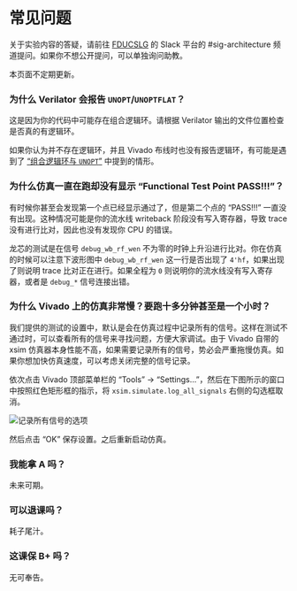 # 常见问题

关于实验内容的答疑，请前往 [FDUCSLG](https://fducslg.slack.com) 的 Slack 平台的 #sig-architecture 频道提问。如果你不想公开提问，可以单独询问助教。

本页面不定期更新。

### 为什么 Verilator 会报告 `UNOPT`/`UNOPTFLAT`？

这是因为你的代码中可能存在组合逻辑环。请根据 Verilator 输出的文件位置检查是否真的有逻辑环。

如果你认为并不存在逻辑环，并且 Vivado 布线时也没有报告逻辑环，有可能是遇到了 [“组合逻辑环与 `UNOPT`”](misc/unopt.md) 中提到的情形。

### 为什么仿真一直在跑却没有显示 “Functional Test Point PASS!!!”？

有时候你甚至会发现第一个点已经显示通过了，但是第二个点的 “PASS!!!” 一直没有出现。这种情况可能是你的流水线 writeback 阶段没有写入寄存器，导致 trace 没有进行比对，因此也没有发现你 CPU 的错误。

龙芯的测试是在信号 `debug_wb_rf_wen` 不为零的时钟上升沿进行比对。你在仿真的时候可以注意下波形图中 `debug_wb_rf_wen` 这一行是否出现了 `4'hf`，如果出现了则说明 trace 比对正在进行。如果全程为 `0` 则说明你的流水线没有写入寄存器，或者是 `debug_*` 信号连接出错。

### 为什么 Vivado 上的仿真非常慢？要跑十多分钟甚至是一个小时？

我们提供的测试的设置中，默认是会在仿真过程中记录所有的信号。这样在测试不通过时，可以查看所有的信号来寻找问题，方便大家调试。由于 Vivado 自带的 xsim 仿真器本身性能不高，如果需要记录所有的信号，势必会严重拖慢仿真。如果你想加快仿真速度，可以考虑关闭完整的信号记录。

依次点击 Vivado 顶部菜单栏的 “Tools” → “Settings...”，然后在下图所示的窗口中按照红色矩形框的指示，将 `xsim.simulate.log_all_signals` 右侧的勾选框取消。

![记录所有信号的选项](asset/faq/log-all-signals.png)

然后点击 “OK” 保存设置。之后重新启动仿真。

### 我能拿 A 吗？

未来可期。

### 可以退课吗？

耗子尾汁。

### 这课保 B+ 吗？

无可奉告。
